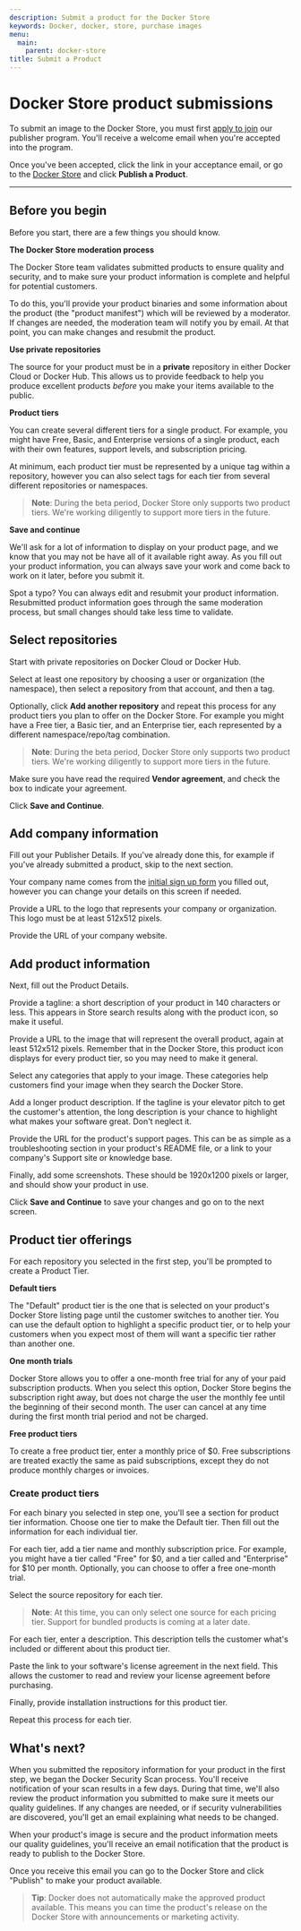 ```yaml
---
description: Submit a product for the Docker Store
keywords: Docker, docker, store, purchase images
menu:
  main:
    parent: docker-store
title: Submit a Product
---
```


# Docker Store product submissions

To submit an image to the Docker Store, you must first [apply to join](https://store.docker.com/publisher/signup) our publisher program. You'll receive a welcome email when you're accepted into the program.

Once you've been accepted, click the link in your acceptance email, or go to the [Docker Store](https://store.docker.com) and click **Publish a Product**.

-----------------

## Before you begin

Before you start, there are a few things you should know.

**The Docker Store moderation process**

The Docker Store team validates submitted products to ensure quality and security, and to make sure your product information is complete and helpful for potential customers.

To do this, you'll provide your product binaries and some information about the product (the "product manifest") which will be reviewed by a moderator. If changes are needed, the moderation team will notify you by email. At that point, you can make changes and resubmit the product.

**Use private repositories**

The source for your product must be in a **private** repository in either Docker Cloud or Docker Hub. This allows us to provide feedback to help you produce excellent products _before_ you make your items available to the public.

**Product tiers**

You can create several different tiers for a single product. For example, you might have Free, Basic, and Enterprise versions of a single product, each with their own features, support levels, and subscription pricing.

At minimum, each product tier must be represented by a unique tag within a repository, however you can also select tags for each tier from several different repositories or namespaces.

> **Note**: During the beta period, Docker Store only supports two product tiers. We're working diligently to support more tiers in the future.

**Save and continue**

We'll ask for a lot of information to display on your product page, and we know
that you may not be have all of it available right away. As you fill out your
product information, you can always save your work and come back to work on it
later, before you submit it.

Spot a typo? You can always edit and resubmit your product information.
Resubmitted product information goes through the same moderation process, but
small changes should take less time to validate.

## Select repositories

Start with private repositories on Docker Cloud or Docker Hub.

Select at least one repository by choosing a user or organization (the
namespace), then select a repository from that account, and then a tag.

Optionally, click **Add another repository** and repeat this process for any
product tiers you plan to offer on the Docker Store. For example you might have
a Free tier, a Basic tier, and an Enterprise tier, each represented by a
different namespace/repo/tag combination.

> **Note**: During the beta period, Docker Store only supports two product tiers. We're working diligently to support more tiers in the future.

Make sure you have read the required **Vendor agreement**, and check the box to
indicate your agreement.

Click **Save and Continue**.

## Add company information

Fill out your Publisher Details. If you've already done this, for example if
you've already submitted a product, skip to the next section.

Your company name comes from the [initial sign up form](https://store.docker.com/publisher/signup) you filled out, however you can change your details on this screen if needed.

Provide a URL to the logo that represents your company or organization. This
logo must be at least 512x512 pixels.

Provide the URL of your company website.

## Add product information

Next, fill out the Product Details.

Provide a tagline: a short description of your product in 140 characters or
less. This appears in Store search results along with the product icon, so make
it useful.

Provide a URL to the image that will represent the overall product, again at
least 512x512 pixels. Remember that in the Docker Store, this product icon
displays for every product tier, so you may need to make it general.

Select any categories that apply to your image. These categories help customers
find your image when they search the Docker Store.

Add a longer product description. If the tagline is your elevator pitch to get
the customer's attention, the long description is your chance to highlight what
makes your software great. Don't neglect it.

Provide the URL for the product's support pages. This can be as simple as a
troubleshooting section in your product's README file, or a link to your
company's Support site or knowledge base.

Finally, add some screenshots. These should be 1920x1200 pixels or larger, and
should show your product in use.

Click **Save and Continue** to save your changes and go on to the next screen.

## Product tier offerings

For each repository you selected in the first step, you'll be prompted to create
a Product Tier.

**Default tiers**

The "Default" product tier is the one that is selected on your product's Docker
Store listing page until the customer switches to another tier. You can use the
default option to highlight a specific product tier, or to help your customers
when you expect most of them will want a specific tier rather than another one.

**One month trials**

Docker Store allows you to offer a one-month free trial for any of your paid
subscription products. When you select this option, Docker Store begins the
subscription right away, but does not charge the user the monthly fee until the
beginning of their second month. The user can cancel at any time during the
first month trial period and not be charged.

**Free product tiers**

To create a free product tier, enter a monthly price of $0. Free subscriptions
are treated exactly the same as paid subscriptions, except they do not produce
monthly charges or invoices.

### Create product tiers

For each binary you selected in step one, you'll see a section for product tier
information. Choose one tier to make the Default tier. Then fill out the
information for each individual tier.

For each tier, add a tier name and monthly subscription price. For example, you
might have a tier called "Free" for $0, and a tier called and "Enterprise" for
$10 per month. Optionally, you can choose to offer a free one-month trial.

Select the source repository for each tier.

> **Note**: At this time, you can only select one source for each pricing tier. Support for bundled products is coming at a later date.

For each tier, enter a description. This description tells the customer what's
included or different about this product tier.

Paste the link to your software's license agreement in the next field. This
allows the customer to read and review your license agreement before purchasing.

Finally, provide installation instructions for this product tier.

Repeat this process for each tier.

## What's next?

When you submitted the repository information for your product in the first
step, we began the Docker Security Scan process. You'll receive notification of
your scan results in a few days. During that time, we'll also review the product
information you submitted to make sure it meets our quality guidelines. If any
changes are needed, or if security vulnerabilities are discovered, you'll get an
email explaining what needs to be changed.

When your product's image is secure and the product information meets our
quality guidelines, you'll receive an email notification that the product is
ready to publish to the Docker Store.

Once you receive this email you can go to the Docker Store and click "Publish"
to make your product available.

> **Tip**: Docker does not automatically make the approved product available. This means you can time the product's release on the Docker Store with announcements or marketing activity.